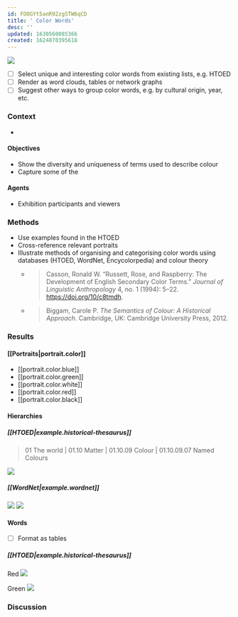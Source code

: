 ```yaml
---
id: FOOGYt5anR92zgSTW6qCD
title: ' Color Words'
desc: ''
updated: 1630560085366
created: 1624870395618
---
```


![](/assets/images/2021-08-11-16-00-04.png)

- [ ] Select unique and interesting color words from existing lists, e.g. HTOED
- [ ] Render as word clouds, tables or network graphs
- [ ] Suggest other ways to group color words, e.g. by cultural origin, year, etc.

### Context

- 

#### Objectives

- Show the diversity and uniqueness of terms used to describe colour
- Capture some of the

#### Agents

- Exhibition participants and viewers

### Methods

- Use examples found in the HTOED
- Cross-reference relevant portraits
- Illustrate methods of organising and categorising color words using databases (HTOED, WordNet, Encycolorpedia) and colour theory
  - > Casson, Ronald W. “Russett, Rose, and Raspberry: The Development of English Secondary Color Terms.” _Journal of Linguistic Anthropology_ 4, no. 1 (1994): 5–22. https://doi.org/10/c8tmdh.
  - > Biggam, Carole P. _The Semantics of Colour: A Historical Approach_. Cambridge, UK: Cambridge University Press, 2012.

### Results

#### [[Portraits|portrait.color]]

- [[portrait.color.blue]]
- [[portrait.color.green]]
- [[portrait.color.white]]
- [[portrait.color.red]]
- [[portrait.color.black]]

#### Hierarchies

##### [[HTOED|example.historical-thesaurus]]

> 01 The world | 01.10 Matter | 01.10.09 Colour | 01.10.09.07 Named Colours

![](/assets/images/2021-09-02-15-13-36.png)

##### [[WordNet|example.wordnet]]

![](/assets/images/2021-09-02-14-46-54.png)
![](/assets/images/2021-09-02-14-59-38.png)

#### Words

- [ ] Format as tables

##### [[HTOED|example.historical-thesaurus]]

Red
![](/assets/images/2021-09-02-15-14-56.png)

Green
![](/assets/images/2021-09-02-15-17-22.png)

### Discussion
